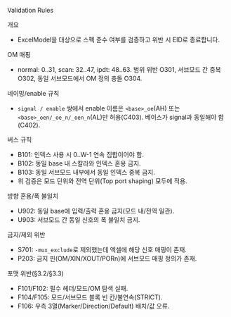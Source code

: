 Validation Rules

개요
- ExcelModel을 대상으로 스펙 준수 여부를 검증하고 위반 시 EID로 종료합니다.

OM 매핑
- normal: 0..31, scan: 32..47, ipdt: 48..63. 범위 위반 O301, 서브모드 간 중복 O302, 동일 서브모드에서 OM 정의 충돌 O304.

네이밍/enable 규칙
- `signal / enable` 쌍에서 enable 이름은 `<base>_oe`(AH) 또는 `<base>_oen/_oe_n/_oen_n`(AL)만 허용(C403). 베이스가 signal과 동일해야 함(C402).

버스 규칙
- B101: 인덱스 사용 시 0..W-1 연속 집합이어야 함.
- B102: 동일 base 내 스칼라와 인덱스 혼용 금지.
- B103: 동일 서브모드 내부에서 동일 인덱스 중복 금지.
- 위 검증은 모드 단위와 전역 단위(Top port shaping) 모두에 적용.

방향 혼용/폭 불일치
- U902: 동일 base에 입력/출력 혼용 금지(모드 내/전역 일관).
- U903: 서브모드 간 동일 신호의 폭 불일치 금지.

금지/제외 위반
- S701: `-mux_exclude`로 제외했는데 엑셀에 해당 신호 매핑이 존재.
- P203: 금지 핀(OM/XIN/XOUT/PORn)에 서브모드 매핑 정의가 존재.

포맷 위반(§3.2/§3.3)
- F101/F102: 필수 헤더/모드/OM 탐색 실패.
- F104/F105: 모드/서브모드 블록 빈 칸/불연속(STRICT).
- F106: 우측 3열(Marker/Direction/Default) 배치/값 오류.

